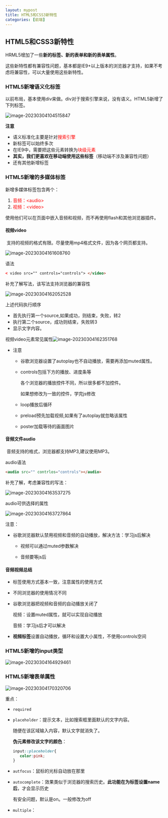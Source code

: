 ```yaml
---
layout: mypost
title: HTML5和CSS3新特性
categories: [前端] 
---
```


## HTML5和CSS3新特性

​	HRML5增加了一些**新的标签、新的表单和新的表单属性**。

​	这些新特性都有兼容性问题，基本都是IE9+以上版本的浏览器才支持，如果不考虑将兼容性，可以大量使用这些新特性。

### HTML5新增语义化标签

​	以前布局，基本使用div来做。div对于搜索引擎来说，没有语义。HTML5新增了下列标签。

![image-20230304104515847](2023-03-04-第十节课.images/image-20230304104515847.png)

**注意**

- 语义标准化主要是针对<font color=red>搜索引擎</font>
- 新标签可以始终多次
- 在IE9中，需要把这些元素转换为<font color=red>块级元素</font>
- **其实，我们更喜欢在移动端使用这些标签**（移动端不涉及兼容性问题）
- 还有其他新增标签

### HTML5新增的多媒体标签

新增多媒体标签包含两个：

1. <font color=red>音频：\<audio></font>
2. <font color=red>视频：\<video></font>

使用他们可以在页面中嵌入音频和视频，而不再使用flash和其他浏览器插件。

#### 视频video

​	支持的视频的格式有限。尽量使用mp4格式文件，因为各个网页都支持。

![image-20230304161608760](2023-03-04-第十节课.images/image-20230304161608760.png)

语法

```html 
< video src="" controls="controls"> </video>
```

补充了解写法，该写法支持浏览器的兼容性

![image-20230304162052528](2023-03-04-第十节课.images/image-20230304162052528.png)

上述代码执行顺序

- 首先执行第一个source,如果成功，则结束，失败，转2
- 执行第二个source，成功则结束，失败转3
- 显示文字内容。

视频video元素常见属性![image-20230304162351768](2023-03-04-第十节课.images/image-20230304162351768.png)

- 注意

  - 谷歌浏览器设置了autoplay也不自动播放，需要再添加muted属性。

  - controls包括下方的播放、进度条等

    各个浏览器的播放控件不同，所以很多都不加控件。

    如果想修改为一致的控件，学完js修改

  - loop播放后循环

  - preload预先加载视频,如果有了autoplay就忽略该属性

  - poster加载等待的画面图片

#### 音频文件audio

​	音频支持的格式，浏览器都支持MP3,建议使用MP3。

audio语法

```html
<audio src="" contrlos="controls"></audio>
```

补充了解，考虑兼容性的写法：

![image-20230304163537275](2023-03-04-第十节课.images/image-20230304163537275.png)

audio可供选择的属性

![image-20230304163727864](2023-03-04-第十节课.images/image-20230304163727864.png)

注意：

- 谷歌浏览器默认禁用视频和音频的自动播放，解决方法：学习js后解决

  - 视频可以通过muted参数解决

  - 音频要等js后

#### 音频视频总结

- 标签使用方式基本一致，注意属性的使用方式

- 不同浏览器的使用情况不同

- 谷歌浏览器把视频和音频的自动播放关闭了

  视频：设置muted属性，就可以实现自动播放

  音频：学习js后才可以解决

- **视频标签**设置自动播放，循环和设置大小属性，不使用controls空间

### HTML5新增的input类型

![image-20230304164929461](2023-03-04-第十节课.images/image-20230304164929461.png)

### HTML5新增表单属性

![image-20230304170320706](2023-03-04-第十节课.images/image-20230304170320706.png)

重点：

- `required`

- `placeholder`：提示文本，比如搜索框里面默认的文字内容。

  随便在该区域输入内容，默认文字就消失了。

  **伪元素修改该文字的颜色**：

  ```css
  input::placeholder{
     color:pink;
  }
  ```

- `autfocus`：鼠标的光标自动放在那里

- `autocomplete`：效果类似于浏览器的搜索历史。**此功能在为标签设置name后**，才会显示历史

  有安全问题，默认是on。一般修改为off

- `multiple`：

  

  

  